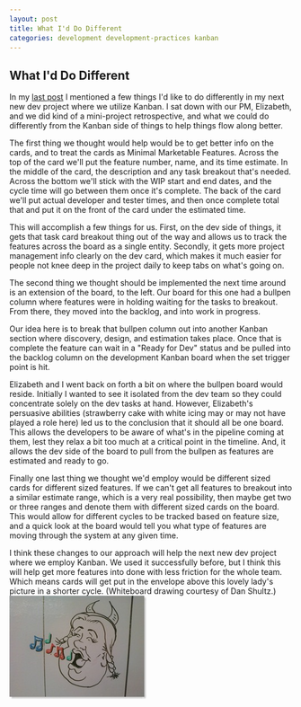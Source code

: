 ```yaml
---
layout: post
title: What I'd Do Different
categories: development development-practices kanban
---
```

## What I'd Do Different

In my [last post](/2009/04/06/kanban-lessons-learned.html) I mentioned a few things I'd like to do differently in my next new dev project where we utilize Kanban. I sat down with our PM, Elizabeth, and we did kind of a mini-project retrospective, and what we could do differently from the Kanban side of things to help things flow along better.

The first thing we thought would help would be to get better info on the cards, and to treat the cards as Minimal Marketable Features. Across the top of the card we'll put the feature number, name, and its time estimate. In the middle of the card, the description and any task breakout that's needed. Across the bottom we'll stick with the WIP start and end dates, and the cycle time will go between them once it's complete. The back of the card we'll put actual developer and tester times, and then once complete total that and put it on the front of the card under the estimated time.

This will accomplish a few things for us. First, on the dev side of things, it gets that task card breakout thing out of the way and allows us to track the features across the board as a single entity. Secondly, it gets more project management info clearly on the dev card, which makes it much easier for people not knee deep in the project daily to keep tabs on what's going on.

The second thing we thought should be implemented the next time around is an extension of the board, to the left. Our board for this one had a bullpen column where features were in holding waiting for the tasks to breakout. From there, they moved into the backlog, and into work in progress.

Our idea here is to break that bullpen column out into another Kanban section where discovery, design, and estimation takes place. Once that is complete the feature can wait in a "Ready for Dev" status and be pulled into the backlog column on the development Kanban board when the set trigger point is hit.

Elizabeth and I went back on forth a bit on where the bullpen board would reside. Initially I wanted to see it isolated from the dev team so they could concentrate solely on the dev tasks at hand. However, Elizabeth's persuasive abilities (strawberry cake with white icing may or may not have played a role here) led us to the conclusion that it should all be one board. This allows the developers to be aware of what's in the pipeline coming at them, lest they relax a bit too much at a critical point in the timeline. And, it allows the dev side of the board to pull from the bullpen as features are estimated and ready to go.

Finally one last thing we thought we'd employ would be different sized cards for different sized features. If we can't get all features to breakout into a similar estimate range, which is a very real possibility, then maybe get two or three ranges and denote them with different sized cards on the board. This would allow for different cycles to be tracked based on feature size, and a quick look at the board would tell you what type of features are moving through the system at any given time.

I think these changes to our approach will help the next new dev project where we employ Kanban. We used it successfully before, but I think this will help get more features into done with less friction for the whole team. Which means cards will get put in the envelope above this lovely lady's picture in a shorter cycle. (Whiteboard drawing courtesy of Dan Shultz.)
![Done!](/images/posts/tl-done-picture.jpg)
